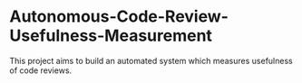 # Autonomous-Code-Review-Usefulness-Measurement
This project aims to build an automated system which measures usefulness of code reviews.
